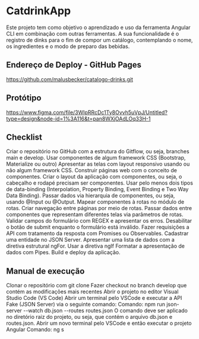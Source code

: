 # CatdrinkApp

Este projeto tem como objetivo o aprendizado e uso da ferramenta Angular CLI em combinação com outras ferramentas. A sua funcionalidade é o registro de dinks para o fim de compor um catálogo, contemplando o nome, os ingredientes e o modo de preparo das bebidas. 

## Endereço de Deploy - GitHub Pages

https://github.com/malusbecker/catalogo-drinks.git

## Protótipo

https://www.figma.com/file/3WIpRRcDc1Ty8Ovvh5uVpJ/Untitled?type=design&node-id=1%3A116&t=pan8WXjOAdLOq33H-1

## Checklist

 Criar o repositório no GitHub com a estrutura do Gitflow, ou seja, branches main e develop.
 Usar componentes de algum framework CSS (Bootstrap, Materialize ou outro)
 Apresentar as telas com layout responsivo usando ou não algum framework CSS.
 Construir páginas web com o conceito de componentes.
 Criar o layout da aplicação com componentes, ou seja, o cabeçalho e rodapé precisam ser componentes.
 Usar pelo menos dois tipos de data-binding (Interpolation, Property Binding, Event Binding e Two Way Data Binding).
 Passar dados via hierarquia de componentes, ou seja, usando @Input ou @Output.
 Mapear componentes à rotas no módulo de rotas.
 Criar navegação entre páginas por meio de rotas.
 Passar dados entre componentes que representam diferentes telas via parâmetros de rotas.
 Validar campos do formulário com REGEX e apresentar os erros.
 Desabilitar o botão de submit enquanto o formulário está inválido.
 Fazer requisições a API com tratamento da resposta com Promises ou Observables.
 Cadastrar uma entidade no JSON Server.
 Apresentar uma lista de dados com a diretiva estrutural ngFor.
 Usar a diretiva ngIf
 Formatar a apresentação de dados com Pipes.
 Build e deploy da aplicação.
## Manual de execução
Clonar o repositório com git clone
Fazer checkout no branch develop que contém as modificações mais recentes
Abrir o projeto no editor Visual Studio Code (VS Code)
Abrir um terminal pelo VSCode e executar a API Fake (JSON Server) via o seguinte comando:
Comando: npm run json-server --watch db.json --routes routes.json
O comando deve ser aplicado no diretório raiz do projeto, ou seja, que contém o arquivo db.json e routes.json.
Abrir um novo terminal pelo VSCode e então executar o projeto Angular
Comando: ng s
